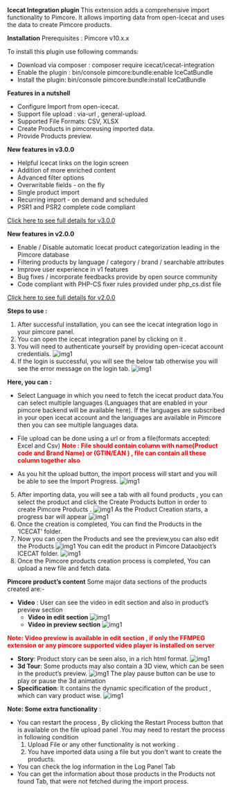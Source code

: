 **Icecat Integration plugin**
This extension adds a comprehensive import functionality to Pimcore. It allows importing data from open-Icecat and uses the data to create Pimcore products.


**Installation**
Prerequisites : 
	Pimcore v10.x.x

To install this plugin use following commands:
- Download via composer : composer require icecat/icecat-integration
- Enable the plugin :  bin/console pimcore:bundle:enable IceCatBundle
- Install the plugin: bin/console pimcore:bundle:install IceCatBundle

**Features in a nutshell**
- Configure Import from open-icecat.
- Support file upload : via-url , general-upload.
- Supported File Formats: CSV, XLSX
- Create Products in pimcoreusing imported data.
- Provide Products preview.

**New features in v3.0.0**
- Helpful Icecat links on the login screen
- Addition of more enriched content
- Advanced filter options
- Overwritable fields - on the fly
- Single product import
- Recurring import - on demand and scheduled
- PSR1 and PSR2 complete code compliant

[Click here to see full details for v3.0.0](./doc/plugin_v3.md)

**New features in v2.0.0**
- Enable / Disable automatic Icecat product categorization leading in the Pimcore database
- Filtering products by language / category / brand / searchable attributes
- Improve user experience in v1 features
- Bug fixes / incorporate feedbacks provide by open source community 
- Code compliant with PHP-CS fixer rules provided under php_cs.dist file

[Click here to see full details for v2.0.0](./doc/plugin_v2.md)

**Steps to use :**
1. After successful installation, you can see the icecat integration logo in your pimcore panel.
2. You can open the icecat integration panel by clicking on it .
3. You will need to authenticate yourself by providing open-icecat account credentials.
    ![img1](./doc//images/login.png)
4. If the login is successful, you will see the below tab otherwise you will see the error message on the login tab.
    ![img1](./doc//images/import.png)

**Here, you can :**
- Select Language in which you need to fetch the icecat product data.You can select multiple languages (Languages that are enabled in your pimcore backend will be available here).
If the languages are subscribed in your open icecat account and the languages are available in Pimcore then you can see multiple languages data.




- File upload can be done using a url or  from a file(formats accepted: Excel and Csv)
**<span style = "color:red; font-size:14px">Note : File should contain column with name(Product code and Brand Name) or (GTIN/EAN ) , file can contain all these column together also</span>**
- As you hit the upload button, the import process will start and you will be able to see the Import Progress.
![img1](./doc//images/import-progress.png)


5. After importing data, you will see a tab with all found products , you can select the product and click the Create Products button in order to create Pimcore Products .
![img1](./doc//images/import-progress.png)
As the Product Creation starts, a progress bar will appear
![img1](./doc//images/creationProgess.png)
6. Once the creation is completed, You can find the Products in the ‘ICECAT’ folder.
7. Now you can open the Products and see the preview,you can also edit the Products
![img1](./doc//images/preview.png)
You can edit the product in Pimcore Dataobject’s ICECAT folder.
![img1](./doc//images/edit.png)
8. Once the Pimcore products creation process is completed, You can upload a new file and fetch data.


**Pimcore product’s content**
Some major data sections of the products created are:-
- **Video** : User can see the video  in edit section and also in product’s preview section
    - **Video in edit section**
![img1](./doc//images/video_preview.png)
    - **Video in preview section**
![img1](./doc//images/video_preview_2.png)


**<span style = "color:red;font-size:14px;">Note: Video preview is available in edit section , if only the FFMPEG extension or any pimcore supported video player is installed on server </span >**
- **Story**: Product story can be seen also, in a rich html format.
    ![img1](./doc//images/story.png)
- **3d Tour**: Some products may also contain a 3D view, which can be seen in the product’s preview.
     ![img1](./doc//images/3d.png)
The play pause button can be use to play or pause the 3d animation 
- **Specification**: It contains the dynamic specification of the product , which can vary product wise.
![img1](./doc//images/specs.png)

**Note: Some extra functionality** :
- You can restart the process , By clicking the Restart Process button that is available on the file upload panel .You may need to restart the process in following condition
    1. Upload File or any other functionality is not working .
    2. You have imported data using a file but you don't want to create the products.
- You can check the log information in the Log Panel Tab
- You can get the information about those products in the Products not found Tab, that were not fetched during the import process.



	
